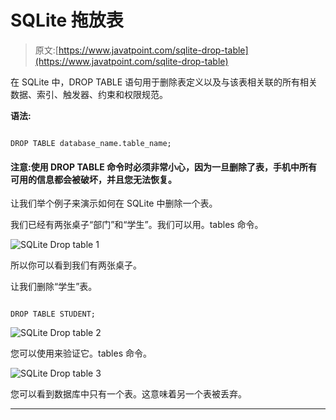# SQLite 拖放表

> 原文:[https://www.javatpoint.com/sqlite-drop-table](https://www.javatpoint.com/sqlite-drop-table)

在 SQLite 中，DROP TABLE 语句用于删除表定义以及与该表相关联的所有相关数据、索引、触发器、约束和权限规范。

**语法:**

```

DROP TABLE database_name.table_name; 

```

#### 注意:使用 DROP TABLE 命令时必须非常小心，因为一旦删除了表，手机中所有可用的信息都会被破坏，并且您无法恢复。

让我们举个例子来演示如何在 SQLite 中删除一个表。

我们已经有两张桌子“部门”和“学生”。我们可以用。tables 命令。

![SQLite Drop table 1](../Images/987514418c7eacb491d6bcccef486f2b.png)

所以你可以看到我们有两张桌子。

让我们删除“学生”表。

```

DROP TABLE STUDENT;

```

![SQLite Drop table 2](../Images/bece1a0fba2c9786b695408a520abfa1.png)

您可以使用来验证它。tables 命令。

![SQLite Drop table 3](../Images/3694e361763dac3fdb75073202ab3e3c.png)

您可以看到数据库中只有一个表。这意味着另一个表被丢弃。

* * *